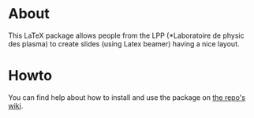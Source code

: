 # About

This LaTeX package allows people from the LPP (*Laboratoire de physic des plasma) to create slides (using Latex beamer) having a nice layout.

# Howto

You can find help about how to install and use the package on [the repo's wiki](https://github.com/antoinelpp/LPP-beamer/wiki).
